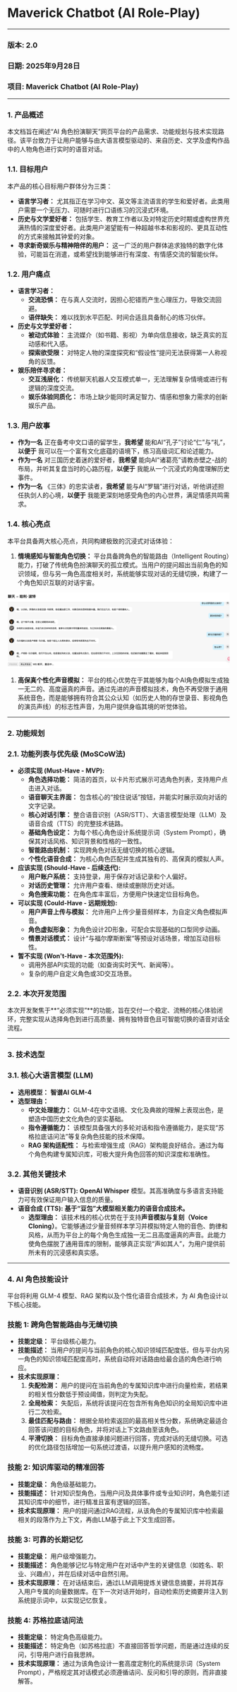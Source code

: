 # Maverick Chatbot (AI Role-Play)

---

### **版本: 2.0**

### **日期: 2025年9月28日**

### **项目: Maverick Chatbot (AI Role-Play)**

---

### **1. 产品概述**

本文档旨在阐述“AI 角色扮演聊天”网页平台的产品需求、功能规划与技术实现路径。该平台致力于让用户能够与由大语言模型驱动的、来自历史、文学及虚构作品中的人物角色进行实时的语音对话。

### **1.1. 目标用户**

本产品的核心目标用户群体分为三类：

- **语言学习者：** 尤其指正在学习中文、英文等主流语言的学生和爱好者。此类用户需要一个无压力、可随时进行口语练习的沉浸式环境。
- **历史与文学爱好者：** 包括学生、教育工作者以及对特定历史时期或虚构世界充满热情的深度爱好者。此类用户渴望能有一种超越书本和影视的、更具互动性的方式来接触其钟爱的对象。
- **寻求新奇娱乐与精神陪伴的用户：** 这一广泛的用户群体追求独特的数字化体验，可能旨在消遣，或希望找到能够进行有深度、有情感交流的智能伙伴。

### **1.2. 用户痛点**

- **语言学习者：**
    - **交流恐惧：** 在与真人交流时，因担心犯错而产生心理压力，导致交流回避。
    - **语伴缺失：** 难以找到水平匹配、时间合适且具备耐心的练习伙伴。
- **历史与文学爱好者：**
    - **被动式体验：** 主流媒介（如书籍、影视）为单向信息接收，缺乏真实的互动感和代入感。
    - **探索欲受限：** 对特定人物的深度探究和“假设性”提问无法获得第一人称视角的反馈。
- **娱乐陪伴寻求者：**
    - **交互浅层化：** 传统聊天机器人交互模式单一，无法理解复杂情境或进行有逻辑的深度交流。
    - **娱乐体验同质化：** 市场上缺少能同时满足智力、情感和想象力需求的创新娱乐产品。

### **1.3. 用户故事**

- **作为一名** 正在备考中文口语的留学生，**我希望** 能和AI“孔子”讨论“仁”与“礼”，**以便于** 我可以在一个富有文化底蕴的语境下，练习高级词汇和论述能力。
- **作为一名** 对三国历史着迷的爱好者，**我希望** 能向AI“诸葛亮”请教赤壁之-战的布局，并听其复盘当时的心路历程，**以便于** 我能从一个沉浸式的角度理解历史事件。
- **作为一名** 《三体》的忠实读者，**我希望** 能与AI“罗辑”进行对话，听他讲述担任执剑人的心境，**以便于** 我能更深刻地感受角色的内心世界，满足情感共鸣需求。

### **1.4. 核心亮点**

本平台具备两大核心亮点，共同构建极致的沉浸式对话体验：

1. **情境感知与智能角色切换：** 平台具备跨角色的智能路由（Intelligent Routing）能力，打破了传统角色扮演聊天的孤立模式。当用户的提问超出当前角色的知识领域，但与另一角色高度相关时，系统能够实现对话的无缝切换，构建了一个角色知识互联的对话宇宙。

![image.png](image.png)

1. **高保真个性化声音模拟：** 平台的核心优势在于其能够为每个AI角色模拟生成独一无二的、高度逼真的声音。通过先进的声音模拟技术，角色不再受限于通用系统音色，而是能够拥有符合其公众认知（如历史人物的存世录音、影视角色的演员声线）的标志性声音，为用户提供身临其境的听觉体验。

---

### **2. 功能规划**

### **2.1. 功能列表与优先级 (MoSCoW法)**

- **必须实现 (Must-Have - MVP):**
    - **角色选择功能：** 简洁的首页，以卡片形式展示可选角色列表，支持用户点击进入对话。
    - **语音聊天主界面：** 包含核心的“按住说话”按钮，并能实时展示双向对话的文字记录。
    - **核心对话引擎：** 整合语音识别（ASR/STT）、大语言模型处理（LLM）及语音合成（TTS）的完整技术链路。
    - **基础角色设定：** 为每个核心角色设计系统提示词（System Prompt），确保其对话风格、知识背景和性格的一致性。
    - **智能路由机制：** 实现跨角色对话无缝切换的核心逻辑。
    - **个性化语音合成：** 为核心角色匹配并生成其独有的、高保真的模拟人声。
- **应该实现 (Should-Have - 后续迭代):**
    - **用户账户系统：** 支持登录，用于保存对话记录和个人偏好。
    - **对话历史管理：** 允许用户查看、继续或删除历史对话。
    - **角色搜索功能：** 在角色库丰富后，方便用户快速定位目标角色。
- **可以实现 (Could-Have - 远期规划):**
    - **用户声音上传与模拟：** 允许用户上传少量音频样本，为自定义角色模拟声音。
    - **角色虚拟形象：** 为角色设计2D形象，可配合实现基础的口型同步动画。
    - **情景对话模式：** 设计“与福尔摩斯断案”等预设对话场景，增加互动目标性。
- **暂不实现 (Won't-Have - 本次范围外):**
    - 调用外部API实现的功能（如查询实时天气、新闻等）。
    - 复杂的用户自定义角色或3D交互场景。

### **2.2. 本次开发范围**

本次开发聚焦于**“必须实现”**的功能，旨在交付一个稳定、流畅的核心体验闭环，完整实现从选择角色到进行高质量、拥有独特音色且可智能切换的语音对话全流程。

---

### **3. 技术选型**

### **3.1. 核心大语言模型 (LLM)**

- **选用模型：** **智谱AI GLM-4**
- **选型理由：**
    - **中文处理能力：** GLM-4在中文语境、文化及典故的理解上表现出色，是塑造中国历史文化角色的坚实基础。
    - **指令遵循能力：** 该模型具备强大的多轮对话和指令遵循能力，是实现“苏格拉底诘问法”等复杂角色技能的技术保障。
    - **RAG 架构适配性：** 与检索增强生成（RAG）架构能良好结合。通过为每个角色构建专属知识库，可极大提升角色回答的知识深度和准确性。

### **3.2. 其他关键技术**

- **语音识别 (ASR/STT):** **OpenAI Whisper** 模型。其高准确度与多语言支持能力可有效保证用户输入信息的质量。
- **语音合成 (TTS):** **基于“豆包”大模型相关能力的语音合成技术。**
    - **选型理由：** 该技术栈的核心优势在于支持**声音模拟与复刻（Voice Cloning）**。它能够通过少量音频样本学习并模拟特定人物的音色、韵律和风格，从而为平台上的每个角色生成独一无二且高度逼真的声音。此能力使角色摆脱了通用音库的限制，能够真正实现“声如其人”，为用户提供前所未有的沉浸感和真实感。

---

### **4. AI 角色技能设计**

平台将利用 GLM-4 模型、RAG 架构以及个性化语音合成技术，为 AI 角色设计以下核心技能。

### **技能 1: 跨角色智能路由与无缝切换**

- **技能定级：** 平台级核心能力。
- **技能描述：** 当用户的提问与当前角色的核心知识领域匹配度低，但与平台内另一角色的知识领域匹配度高时，系统自动将对话路由给最合适的角色进行响应。
- **技术实现原理：**
    1. **失配检测：** 用户的提问在当前角色的专属知识库中进行向量检索，若结果的相关性分数低于预设阈值，则判定为失配。
    2. **全局检索：** 失配后，系统将该提问在包含所有角色知识的全局知识库中进行二次检索。
    3. **最佳匹配与路由：** 根据全局检索返回的最高相关性分数，系统确定最适合回答该问题的目标角色，并将对话上下文路由至该角色。
    4. **平滑切换：** 目标角色直接承接问题进行回答，完成对话的无缝切换。可选的优化路径包括增加一句系统过渡语，以提升用户感知的流畅度。

### **技能 2: 知识库驱动的精准回答**

- **技能定级：** 角色级基础能力。
- **技能描述：** 针对知识型角色，当用户问及具体事件或专业知识时，角色能引述其知识库中的细节，进行精准且富有逻辑的回答。
- **技术实现原理：** 用户的提问通过RAG流程，从该角色的专属知识库中检索最相关的段落作为上下文，再由LLM基于此上下文生成回答。

### **技能 3: 可靠的长期记忆**

- **技能定级：** 用户级增强能力。
- **技能描述：** 角色能够记忆与特定用户在对话中产生的关键信息（如姓名、职业、兴趣点），并在后续对话中自然引用。
- **技术实现原理：** 在对话结束后，通过LLM调用提炼关键信息摘要，并将其存入用户专属的向量数据库。在下一次对话开始时，自动检索历史摘要并注入到系统提示词中，以实现记忆恢复。

### **技能 4: 苏格拉底诘问法**

- **技能定级：** 特定角色高级能力。
- **技能描述：** 特定角色（如苏格拉底）不直接回答哲学问题，而是通过连续的反问，引导用户进行自我思辨。
- **技术实现原理：** 通过为该角色设计一套高度定制化的系统提示词（System Prompt），严格规定其对话模式必须遵循诘问、反问和引导的原则，而非直接解答。